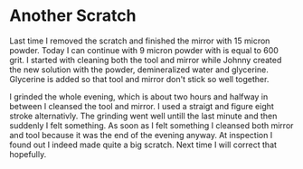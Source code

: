 # Another Scratch
Last time I removed the scratch and finished the mirror with 15 micron powder. Today I can continue with 9 micron powder with is equal to 600 grit. I started with cleaning both the tool and mirror while Johnny created the new solution with the powder, demineralized water and glycerine. Glycerine is added so that tool and mirror don't stick so well together.

I grinded the whole evening, which is about two hours and halfway in between I cleansed the tool and mirror. I used a straigt and figure eight stroke alternativly. The grinding went well untill the last minute and then suddenly I felt something. As soon as I felt something I cleansed both mirror and tool because it was the end of the evening anyway. At inspection I found out I indeed made quite a big scratch. Next time I will correct that hopefully.